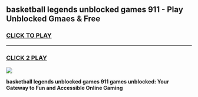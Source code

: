 
## basketball legends unblocked games 911 - Play Unblocked Gmaes & Free
<h3>
<a href="https://premium.freeplayer.one?title=basketball_legends_unblocked_games_911&ref=19F">CLICK TO PLAY</a></h3>
<hr>

<h3>
<a href="https://premium.freeplayer.one?title=basketball_legends_unblocked_games_911&ref=19F">CLICK 2 PLAY</a>
  
</h3>

<a href="https://premium.freeplayer.one?title=basketball_legends_unblocked_games_911&ref=19F/"><img src="https://clearcache.store/games.png"></a>


**basketball legends unblocked games 911 games unblocked: Your Gateway to Fun and Accessible Online Gaming**
